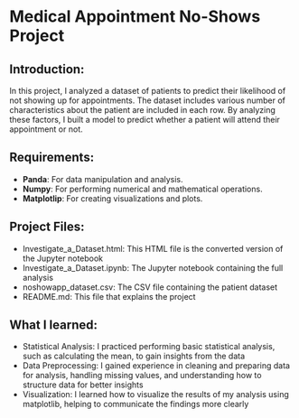 # Medical Appointment No-Shows Project

## Introduction:
In this project, I analyzed a dataset of patients to predict their likelihood of not showing up for appointments. The dataset includes various number of characteristics about the patient are included in each row.
By analyzing these factors, I built a model to predict whether a patient will attend their appointment or not.

## Requirements:
- **Panda**: For data manipulation and analysis.
- **Numpy**: For performing numerical and mathematical operations.
- **Matplotlip**: For creating visualizations and plots.

## Project Files:
- Investigate_a_Dataset.html: This HTML file is the converted version of the Jupyter notebook
- Investigate_a_Dataset.ipynb: The Jupyter notebook containing the full analysis
- noshowapp_dataset.csv: The CSV file containing the patient dataset
- README.md: This file that explains the project

## What I learned:
- Statistical Analysis: I practiced performing basic statistical analysis, such as calculating the mean, to gain insights from the data
- Data Preprocessing: I gained experience in cleaning and preparing data for analysis, handling missing values, and understanding how to structure data for better insights
- Visualization: I learned how to visualize the results of my analysis using matplotlib, helping to communicate the findings more clearly
